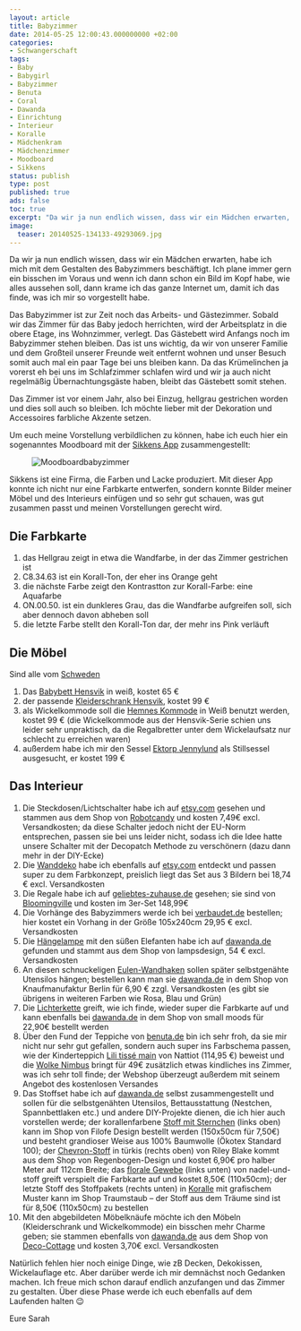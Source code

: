 ```yaml
---
layout: article
title: Babyzimmer
date: 2014-05-25 12:00:43.000000000 +02:00
categories:
- Schwangerschaft
tags:
- Baby
- Babygirl
- Babyzimmer
- Benuta
- Coral
- Dawanda
- Einrichtung
- Interieur
- Koralle
- Mädchenkram
- Mädchenzimmer
- Moodboard
- Sikkens
status: publish
type: post
published: true
ads: false
toc: true
excerpt: "Da wir ja nun endlich wissen, dass wir ein Mädchen erwarten, habe ich mich mit dem Gestalten des Babyzimmers beschäftigt. Ich plane immer gern ein bisschen im Voraus und wenn ich dann schon ein Bild im Kopf habe, wie alles aussehen soll, dann krame ich das ganze Internet um, damit ich das finde, was ich mir so vorgestellt habe."
image:
  teaser: 20140525-134133-49293069.jpg
---
```

Da wir ja nun endlich wissen, dass wir ein Mädchen erwarten, habe ich mich mit dem Gestalten des Babyzimmers beschäftigt. Ich plane immer gern ein bisschen im Voraus und wenn ich dann schon ein Bild im Kopf habe, wie alles aussehen soll, dann krame ich das ganze Internet um, damit ich das finde, was ich mir so vorgestellt habe.

Das Babyzimmer ist zur Zeit noch das Arbeits- und Gästezimmer. Sobald wir das Zimmer für das Baby jedoch herrichten, wird der Arbeitsplatz in die obere Etage, ins Wohnzimmer, verlegt. Das Gästebett wird Anfangs noch im Babyzimmer stehen bleiben. Das ist uns wichtig, da wir von unserer Familie und dem Großteil unserer Freunde weit entfernt wohnen und unser Besuch somit auch mal ein paar Tage bei uns bleiben kann.
Da das Krümelinchen ja vorerst eh bei uns im Schlafzimmer schlafen wird und wir ja auch nicht regelmäßig Übernachtungsgäste haben, bleibt das Gästebett somit stehen.

Das Zimmer ist vor einem Jahr, also bei Einzug, hellgrau gestrichen worden und dies soll auch so bleiben. Ich möchte lieber mit der Dekoration und Accessoires farbliche Akzente setzen.

Um euch meine Vorstellung verbildlichen zu können, habe ich euch hier ein sogenanntes Moodboard mit der [Sikkens App](http://www.sikkens.de/service/apps) zusammengestellt:

<figure>
	<img src="{{ site.url }}/images/20140525-134133-49293069.jpg" alt="Moodboardbabyzimmer" />
</figure>

Sikkens ist eine Firma, die Farben und Lacke produziert. Mit dieser App konnte ich nicht nur eine Farbkarte entwerfen, sondern konnte Bilder meiner Möbel und des Interieurs einfügen und so sehr gut schauen, was gut zusammen passt und meinen Vorstellungen gerecht wird.

## Die Farbkarte

1. das Hellgrau zeigt in etwa die Wandfarbe, in der das Zimmer gestrichen ist
2. C8.34.63 ist ein Korall-Ton, der eher ins Orange geht
3. die nächste Farbe zeigt den Kontrastton zur Korall-Farbe: eine Aquafarbe
4. ON.00.50. ist ein dunkleres Grau, das die Wandfarbe aufgreifen soll, sich aber dennoch davon abheben soll
5. die letzte Farbe stellt den Korall-Ton dar, der mehr ins Pink verläuft

## Die Möbel

Sind alle vom [Schweden](http://www.ikea.com/de/de/)

1. Das [Babybett Hensvik](http://www.ikea.com/de/de/catalog/products/20248533/) in weiß, kostet 65 €
2. der passende [Kleiderschrank Hensvik](http://www.ikea.com/de/de/catalog/products/90111391/), kostet 99 €
3. als Wickelkommode soll die [Hemnes Kommode](http://www.ikea.com/de/de/catalog/products/10242635/) in Weiß benutzt werden, kostet 99 € (die Wickelkommode aus der Hensvik-Serie schien uns leider sehr unpraktisch, da die Regalbretter unter dem Wickelaufsatz nur schlecht zu erreichen waren)
4. außerdem habe ich mir den Sessel [Ektorp Jennylund](http://www.ikea.com/de/de/catalog/products/S29894872/) als Stillsessel ausgesucht, er kostet 199 €

## Das Interieur


1.  Die Steckdosen/Lichtschalter habe ich auf [etsy.com](https://www.etsy.com/de/?ref=si_home) gesehen und stammen aus dem Shop von [Robotcandy](https://www.etsy.com/de/listing/156172730/lily-of-the-valley-leichte-schalter?ref=shop_home_active_4) und kosten 7,49€ excl. Versandkosten; da diese Schalter jedoch nicht der EU-Norm entsprechen, passen sie bei uns leider nicht, sodass ich die Idee hatte unsere Schalter mit der Decopatch Methode zu verschönern (dazu dann mehr in der DIY-Ecke)
2.  Die [Wanddeko](https://www.etsy.com/de/listing/179590690/baby-nursery-wall-art-aqua-coral-gray) habe ich ebenfalls auf [etsy.com](http://www.etsy.com/) entdeckt und passen super zu dem Farbkonzept, preislich liegt das Set aus 3 Bildern bei 18,74 € excl. Versandkosten
3.  Die Regale habe ich auf [geliebtes-zuhause.de](http://www.geliebtes-zuhause.de/Bloomingville/Wohnen/Holzhaus-im-3er-Set-grau-lemon-rosa-von-Bloomingville::16103.html?utm_source=google_base&utm_medium=CPC&utm_campaign=psm_feed&gclid=CIPxsIW-tb4CFSEewwodrFsArQ) gesehen; sie sind von [Bloomingville](http://www.bloomingville.com/) und kosten im 3er-Set 148,99€
4.  Die Vorhänge des Babyzimmers werde ich bei [verbaudet.de](http://www.vertbaudet.de/organdy-vorhang-mit-applikationen-wei.htm?ProductId=704030002&FiltreCouleur=6350&t=1) bestellen; hier kostet ein Vorhang in der Größe 105x240cm 29,95 € excl. Versandkosten
5.  Die [Hängelampe](http://de.dawanda.com/product/8460474-Lampenschirm-mit-grau-weissen-Elefanten-Retro) mit den süßen Elefanten habe ich auf [dawanda.de](http://www.dawanda.de/) gefunden und stammt aus dem Shop von lampsdesign, 54 € excl. Versandkosten
6.  An diesen schnuckeligen [Eulen-Wandhaken](http://de.dawanda.com/product/58674339-Haken-Eule-weiss) sollen später selbstgenähte Utensilos hängen; bestellen kann man sie [dawanda.de](http://www.dawanda.de/) in dem Shop von Knaufmanufaktur Berlin für 6,90 € zzgl. Versandkosten (es gibt sie übrigens in weiteren Farben wie Rosa, Blau und Grün)
7.  Die [Lichterkette](http://de.dawanda.com/product/46205666-lichterkette---small-moods---komposition-34--) greift, wie ich finde, wieder super die Farbkarte auf und kann ebenfalls bei [dawanda.de](http://www.dawanda.de/) in dem Shop von small moods für 22,90€ bestellt werden
8.  Über den Fund der Teppiche von [benuta.de](http://www.benuta.de/) bin ich sehr froh, da sie mir nicht nur sehr gut gefallen, sondern auch super ins Farbschema passen, wie der Kinderteppich [Lili tissé main](http://www.benuta.de/kinderteppiche/kinderteppich_lili_tiss_main_i4_21979_0.htm) von Nattiot (114,95 €) beweist und die [Wolke Nimbus](http://www.benuta.de/kinderteppiche/kinderteppich_nimbus_i4_27441_0.htm) bringt für 49€ zusätzlich etwas kindliches ins Zimmer, was ich sehr toll finde; der Webshop überzeugt außerdem mit seinem Angebot des kostenlosen Versandes
9.  Das Stoffset habe ich auf [dawanda.de](http://www.dawanda.de/) selbst zusammengestellt und sollen für die selbstgenähten Utensilos, Bettausstattung (Nestchen, Spannbettlaken etc.) und andere DIY-Projekte dienen, die ich hier auch vorstellen werde; der korallenfarbene [Stoff mit Sternchen](http://de.dawanda.com/product/58544975-AU-Maison-Baumwollstoff-Star-Giant-Coral) (links oben) kann im Shop von Filofe Design bestellt werden (150x50cm für 7,50€) und besteht grandioser Weise aus 100% Baumwolle (Ökotex Standard 100);
der [Chevron-Stoff](http://de.dawanda.com/product/45308230-1380m-Riley-Blake-Chevron-tuerkis-large) in türkis (rechts oben) von Riley Blake kommt aus dem Shop von Regenbogen-Design und kostet 6,90€ pro halber Meter auf 112cm Breite; das [florale Gewebe](http://de.dawanda.com/product/62404479-Art-Gallery-Rapture-Euphloria-Coral) (links unten) von nadel-und-stoff greift verspielt die Farbkarte auf und kostet 8,50€ (110x50cm); der letzte Stoff des Stoffpakets (rechts unten) in [Koralle](http://de.dawanda.com/product/53705079-ab-50x110cm---Baumwollstoff-Bungalow-Empress) mit grafischem Muster kann im Shop Traumstaub – der Stoff aus dem Träume sind ist für 8,50€ (110x50cm) zu bestellen
10.   Mit den abgebildeten Möbelknäufe möchte ich den Möbeln (Kleiderschrank und Wickelkommode) ein bisschen mehr Charme geben; sie stammen ebenfalls von [dawanda.de](http://www.dawanda.de/) aus dem Shop von [Deco-Cottage](http://de.dawanda.com/shop/Deco-Cottage) und kosten 3,70€ excl. Versandkosten

Natürlich fehlen hier noch einige Dinge, wie zB Decken, Dekokissen, Wickelauflage etc. Aber darüber werde ich mir demnächst noch Gedanken machen. Ich freue mich schon darauf endlich anzufangen und das Zimmer zu gestalten. Über diese Phase werde ich euch ebenfalls auf dem Laufenden halten :wink:

Eure Sarah









